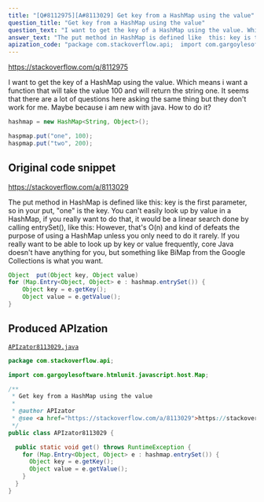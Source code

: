 ```yaml
---
title: "[Q#8112975][A#8113029] Get key from a HashMap using the value"
question_title: "Get key from a HashMap using the value"
question_text: "I want to get the key of a HashMap using the value. Which means i want a function that will take the value 100 and will return the string one. It seems that there are a lot of questions here asking the same thing but they don't work for me. Maybe because i am new with java. How to do it?"
answer_text: "The put method in HashMap is defined like  this: key is the first parameter, so in your put, \"one\" is the key. You can't easily look up by value in a HashMap, if you really want to do that, it would be a linear search done by calling  entrySet(), like this: However, that's O(n) and kind of defeats the purpose of using a HashMap unless you only need to do it rarely. If you really want to be able to look up by key or value frequently, core Java doesn't have anything for you, but something like BiMap from the Google Collections is what you want."
apization_code: "package com.stackoverflow.api;  import com.gargoylesoftware.htmlunit.javascript.host.Map;  /**  * Get key from a HashMap using the value  *  * @author APIzator  * @see <a href=\"https://stackoverflow.com/a/8113029\">https://stackoverflow.com/a/8113029</a>  */ public class APIzator8113029 {    public static void get() throws RuntimeException {     for (Map.Entry<Object, Object> e : hashmap.entrySet()) {       Object key = e.getKey();       Object value = e.getValue();     }   } }"
---
```


https://stackoverflow.com/q/8112975

I want to get the key of a HashMap using the value.
Which means i want a function that will take the value 100 and will return the string one.
It seems that there are a lot of questions here asking the same thing but they don&#x27;t work for me.
Maybe because i am new with java.
How to do it?


```java
hashmap = new HashMap<String, Object>();

haspmap.put("one", 100);
haspmap.put("two", 200);
```


## Original code snippet

https://stackoverflow.com/a/8113029

The put method in HashMap is defined like  this:
key is the first parameter, so in your put, &quot;one&quot; is the key. You can&#x27;t easily look up by value in a HashMap, if you really want to do that, it would be a linear search done by calling  entrySet(), like this:
However, that&#x27;s O(n) and kind of defeats the purpose of using a HashMap unless you only need to do it rarely. If you really want to be able to look up by key or value frequently, core Java doesn&#x27;t have anything for you, but something like BiMap from the Google Collections is what you want.

```java
Object  put(Object key, Object value)
for (Map.Entry<Object, Object> e : hashmap.entrySet()) {
    Object key = e.getKey();
    Object value = e.getValue();
}
```

## Produced APIzation

[`APIzator8113029.java`](https://github.com/pasqualesalza/apization-temp-data/raw/master/apizations/java/APIzator8113029.java)

```java
package com.stackoverflow.api;

import com.gargoylesoftware.htmlunit.javascript.host.Map;

/**
 * Get key from a HashMap using the value
 *
 * @author APIzator
 * @see <a href="https://stackoverflow.com/a/8113029">https://stackoverflow.com/a/8113029</a>
 */
public class APIzator8113029 {

  public static void get() throws RuntimeException {
    for (Map.Entry<Object, Object> e : hashmap.entrySet()) {
      Object key = e.getKey();
      Object value = e.getValue();
    }
  }
}

```